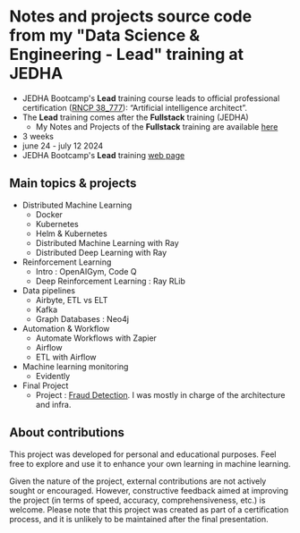 # Notes and projects source code from my "Data Science & Engineering - Lead" training at JEDHA


* JEDHA Bootcamp's **Lead** training course leads to official professional certification ([RNCP 38_777](https://www.francecompetences.fr/recherche/rncp/38777/)): “Artificial intelligence architect”.
* The **Lead** training comes after the **Fullstack** training (JEDHA)
    * My Notes and Projects of the **Fullstack** training are available [here](https://github.com/40tude/fullstack_mars_2024_3) 
* 3 weeks
* june 24 - july 12 2024
* JEDHA Bootcamp's **Lead** training [web page](https://en.jedha.co/formations/formation-data-engineer)


## Main topics & projects
* Distributed Machine Learning 
    * Docker
    * Kubernetes
    * Helm & Kubernetes
    * Distributed Machine Learning with Ray
    * Distributed Deep Learning with Ray
* Reinforcement Learning
    * Intro : OpenAIGym, Code Q
    * Deep Reinforcement Learning : Ray RLib
* Data pipelines
    * Airbyte, ETL vs ELT
    * Kafka
    * Graph Databases : Neo4j
* Automation & Workflow
    * Automate Workflows with Zapier
    * Airflow
    * ETL with Airflow
* Machine learning monitoring
    * Evidently
* Final Project
    * Project : [Fraud Detection](https://github.com/40tude/fraud_detection/tree/philippe). I was mostly in charge of the architecture and infra.


## About contributions
This project was developed for personal and educational purposes. Feel free to explore and use it to enhance your own learning in machine learning.

Given the nature of the project, external contributions are not actively sought or encouraged. However, constructive feedback aimed at improving the project (in terms of speed, accuracy, comprehensiveness, etc.) is welcome. Please note that this project was created as part of a certification process, and it is unlikely to be maintained after the final presentation.

